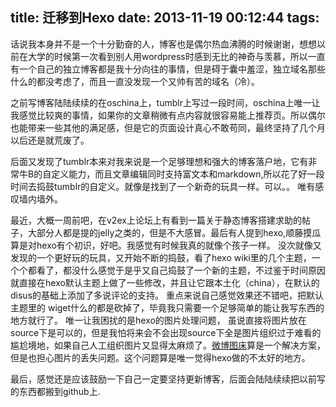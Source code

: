 title: 迁移到Hexo
date: 2013-11-19 00:12:44
tags:
---

话说我本身并不是一个十分勤奋的人，博客也是偶尔热血沸腾的时候谢谢，想想以前在大学的时候第一次看到别人用wordpress时感到无比的神奇与羡慕，所以一直有一个自己的独立博客都是我十分向往的事情，但是碍于囊中羞涩，独立域名那些什么的都没考虑了，而且一直没发现一个又帅有苦的域名（冷）。

之前写博客陆陆续续的在oschina上，tumblr上写过一段时间，oschina上唯一让我感觉比较爽的事情，如果你的文章稍微有点内容就很容易能上推荐页。所以偶尔也能带来一些其他的满足感，但是它的页面设计真心不敢苟同，最终坚持了几个月以后还是就荒废了。

后面又发现了tumblr本来对我来说是一个足够理想和强大的博客落户地，它有非常牛B的自定义能力，而且文章编辑同时支持富文本和markdown,所以花了好一段时间去捣鼓tumblr的自定义。就像是找到了一个新奇的玩具一样。可以。。 唯有感叹墙内墙外。

最近，大概一周前吧，在v2ex上论坛上有看到一篇关于静态博客搭建求助的帖子，大部分人都是提的jelly之类的，但是不大感冒。最后有人提到hexo,顺藤摸瓜算是对hexo有个初识，好吧。我感觉有时候我真的就像个孩子一样。 没次就像又发现的一个更好玩的玩具，又开始不断的捣鼓，看了hexo wiki里的几个主题，一个个都看了，都没什么感觉于是乎又自己捣鼓了一个新的主题，不过鉴于时间原因就直接在hexo默认主题上做了一些修改，并且让它跟本土化（china），在默认的disus的基础上添加了多说评论的支持。 重点来说自己感觉效果还不错吧，把默认主题里的 wiget什么的都是砍掉了，毕竟我只需要一个足够简单的能让我写东西的地方就行了。 唯一让我困扰的是hexo的图片处理问题， 虽说直接将图片放在source下是可以的，但是我怕将来会不会出现source下全是图片组织过于难看的尴尬境地，如果自己人工组织图片又显得太麻烦了。[微博图床](http://weibotuchuang.sinaapp.com)算是一个解决方案，但是也担心图片的丢失问题。这个问题算是唯一觉得hexo做的不太好的地方。


最后，感觉还是应该鼓励一下自己一定要坚持更新博客，后面会陆陆续续把以前写的东西都搬到github上.
